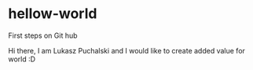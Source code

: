 # hellow-world
First steps on Git hub

Hi there,
I am Lukasz Puchalski and I would like to create added value for world :D
